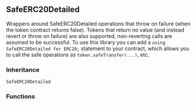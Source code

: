 ## SafeERC20Detailed



Wrappers around SafeERC20Detailed operations that throw on failure (when the token
contract returns false). Tokens that return no value (and instead revert or
throw on failure) are also supported, non-reverting calls are assumed to be
successful.
To use this library you can add a `using SafeERC20Detailed for ERC20;` statement to your contract,
which allows you to call the safe operations as `token.safeTransfer(...)`, etc.

### Inheritance

    SafeERC20Detailed


### Functions




